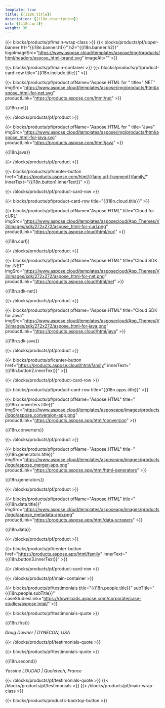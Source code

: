 ```yaml
---
template: true
title: {{i18n.title}}
description: {{i18n.description}}
url: {{i18n.url}}
weight: 30
---
```


{{< blocks/products/pf/main-wrap-class >}}
{{< blocks/products/pf/upper-banner h1="{{i18n.banner.h1}}" h2="{{i18n.banner.h2}}" logoImageSrc="https://www.aspose.cloud/templates/aspose/img/products/html/headers/aspose_html-brand.svg" imageAlt="" >}}

{{< blocks/products/pf/main-container >}}
{{< blocks/products/pf/product-card-row title="{{i18n.include.title}}" >}}

{{< blocks/products/pf/product pfName="Aspose.HTML for " title=".NET" imgSrc="https://www.aspose.cloud/templates/aspose/img/products/html/aspose_html-for-net.svg" productLink="https://products.aspose.com/html/net" >}}

{{i18n.net}}

{{< /blocks/products/pf/product >}}

{{< blocks/products/pf/product pfName="Aspose.HTML for " title="Java" imgSrc="https://www.aspose.cloud/templates/aspose/img/products/html/aspose_html-for-java.svg" productLink="https://products.aspose.com/html/java" >}}

{{i18n.java}}

{{< /blocks/products/pf/product >}}

{{< blocks/products/pf/center-button href="https://products.aspose.com/html/{{lang.url-fragment}}family/" innerText="{{i18n.button1.innerText}}" >}}

{{< /blocks/products/pf/product-card-row >}}

{{< blocks/products/pf/product-card-row title="{{i18n.cloud.title}}" >}}

{{< blocks/products/pf/product pfName="Aspose.HTML" title="Cloud for cURL" imgSrc="https://www.aspose.cloud/templates/asposecloud/App_Themes/V3/images/sdk/272x272/aspose_html-for-curl.png" productLink="https://products.aspose.cloud/html/curl" >}}

{{i18n.curl}}

{{< /blocks/products/pf/product >}}

{{< blocks/products/pf/product pfName="Aspose.HTML" title="Cloud SDK for .NET" imgSrc="https://www.aspose.cloud/templates/asposecloud/App_Themes/V3/images/sdk/272x272/aspose_html-for-net.png" productLink="https://products.aspose.cloud/html/net" >}}

{{i18n.sdk-net}}

{{< /blocks/products/pf/product >}}

{{< blocks/products/pf/product pfName="Aspose.HTML" title="Cloud SDK for Java" imgSrc="https://www.aspose.cloud/templates/asposecloud/App_Themes/V3/images/sdk/272x272/aspose_html-for-java.png" productLink="https://products.aspose.cloud/html/java" >}}

{{i18n.sdk-java}}

{{< /blocks/products/pf/product >}}

{{< blocks/products/pf/center-button href="https://products.aspose.cloud/html/family" innerText="{{i18n.button2.innerText}}" >}}

{{< /blocks/products/pf/product-card-row >}}

{{< blocks/products/pf/product-card-row title="{{i18n.apps.title}}" >}}

{{< blocks/products/pf/product pfName="Aspose.HTML" title="{{i18n.converters.title}}" imgSrc="https://www.aspose.cloud/templates/asposeapp/images/products/logo/aspose_conversion-app.png" productLink="https://products.aspose.app/html/conversion" >}}

{{i18n.converters}}

{{< /blocks/products/pf/product >}}

{{< blocks/products/pf/product pfName="Aspose.HTML" title="{{i18n.generators.title}}" imgSrc="https://www.aspose.cloud/templates/asposeapp/images/products/logo/aspose_merger-app.png" productLink="https://products.aspose.app/html/html-generators" >}}

{{i18n.generators}}

{{< /blocks/products/pf/product >}}

{{< blocks/products/pf/product pfName="Aspose.HTML" title="{{i18n.data.title}}" imgSrc="https://www.aspose.cloud/templates/asposeapp/images/products/logo/aspose_metadata-app.png" productLink="https://products.aspose.app/html/data-scrapers" >}}

{{i18n.data}}

{{< /blocks/products/pf/product >}}

{{< blocks/products/pf/center-button href="https://products.aspose.app/html/family" innerText="{{i18n.button3.innerText}}" >}}

{{< /blocks/products/pf/product-card-row >}}


{{< /blocks/products/pf/main-container >}}

{{< blocks/products/pf/testimonials title="{{i18n.people.title}}" subTitle="{{i18n.people.subTitle}}" caseStudiesLink="https://downloads.aspose.com/corporate/case-studies/aspose.total/" >}}

{{< blocks/products/pf/testimonials-quote >}}
<p class="first">

{{i18n.first}}

 <em>   Doug Downer | DYNECON, USA </em>
</p>

{{< /blocks/products/pf/testimonials-quote >}}

{{< blocks/products/pf/testimonials-quote >}}
<p class="second">

{{i18n.second}}
 
 <em>   Yassine LOUDAD | Qualetech, France </em>
</p>

{{< /blocks/products/pf/testimonials-quote >}}
{{< /blocks/products/pf/testimonials >}}
{{< /blocks/products/pf/main-wrap-class >}}

{{< blocks/products/products-backtop-button >}}